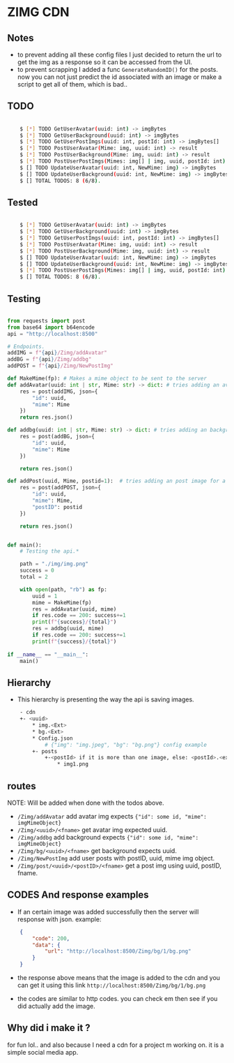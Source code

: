 # ZIMG CDN

## Notes

- to prevent adding all these config files I just decided to return the url to get the img as a response so it can be accessed from the UI.
- to prevent scrapping I added a func `GenerateRandomID()` for the posts. now you can not just predict the id associated with an image or make a script to get all of them, which is bad..


## TODO

```bash
	
	$ [*] TODO GetUserAvatar(uuid: int) -> imgBytes       
	$ [*] TODO GetUserBackground(uuid: int) -> imgBytes
	$ [*] TODO GetUserPostImgs(uuid: int, postId: int) -> imgBytes[]         
	$ [*] TODO PostUserAvatar(Mime: img, uuid: int) -> result          
	$ [*] TODO PostUserBackground(Mime: img, uuid: int) -> result
	$ [*] TODO PostUserPostImgs(Mimes: img[] | img, uuid, postId: int) -> result
	$ [] TODO UpdateUserAvatar(uuid: int, NewMime: img) -> imgBytes         
	$ [] TODO UpdateUserBackground(uuid: int, NewMime: img) -> imgBytes             
	$ [] TOTAL TODOS: 8 (6/8). 

```
## Tested

```bash
	
	$ [*] TODO GetUserAvatar(uuid: int) -> imgBytes           
	$ [*] TODO GetUserBackground(uuid: int) -> imgBytes          
	$ [*] TODO GetUserPostImgs(uuid: int, postId: int) -> imgBytes[]         
	$ [*] TODO PostUserAvatar(Mime: img, uuid: int) -> result          
	$ [*] TODO PostUserBackground(Mime: img, uuid: int) -> result
	$ [] TODO UpdateUserAvatar(uuid: int, NewMime: img) -> imgBytes         
	$ [] TODO UpdateUserBackground(uuid: int, NewMime: img) -> imgBytes             
	$ [*] TODO PostUserPostImgs(Mimes: img[] | img, uuid, postId: int) -> result
	$ [] TOTAL TODOS: 8 (6/8). 

```

## Testing

```python

from requests import post
from base64 import b64encode
api = "http://localhost:8500"

# Endpoints.
addIMG = f"{api}/Zimg/addAvatar"
addBG = f"{api}/Zimg/addbg"
addPOST = f"{api}/Zimg/NewPostImg"

def MakeMime(fp): # Makes a mime object to be sent to the server
def addAvatar(uuid: int | str, Mime: str) -> dict: # tries adding an avatar image for a user.
    res = post(addIMG, json={
        "id": uuid,
        "mime": Mime
    })
    return res.json()

def addbg(uuid: int | str, Mime: str) -> dict: # tries adding an background image for a user.
    res = post(addBG, json={
        "id": uuid,
        "mime": Mime
    })

    return res.json()

def addPost(uuid, Mime, postid=1):  # tries adding an post image for a user.
    res = post(addPOST, json={
        "id": uuid,
        "mime": Mime,
        "postID": postid
    })

    return res.json()


def main():
	# Testing the api.*

    path = "./img/img.png"
    success = 0
    total = 2

    with open(path, "rb") as fp:
        uuid = 1
        mime = MakeMime(fp)
        res = addAvatar(uuid, mime)
        if res.code == 200: success+=1
        print(f"{success}/{total}")
        res = addbg(uuid, mime)
        if res.code == 200: success+=1
        print(f"{success}/{total}")
             
if __name__ == "__main__":
    main()

```

## Hierarchy

- This hierarchy is presenting the way the api is saving images.

```bash
    - cdn
	+- <uuid>
	    * img.<Ext>
	    * bg.<Ext>
	    * Config.json
	    	# {"img": "img.jpeg", "bg": "bg.png"} config example
	    +- posts
			+-<postId> if it is more than one image, else: <postId>.<ext>
				* img1.png

```

## routes

NOTE: Will be added when done with the todos above.

- `/Zimg/addAvatar` add avatar img expects `{"id": some id, "mime": imgMimeObject}`
- `/Zimg/<uuid>/<fname>` get avatar img expected uuid.
- `/Zimg/addbg` add background expects `{"id": some id, "mime": imgMimeObject}`
- `/Zimg/bg/<uuid>/<fname>`	get background expects uuid.
- `/Zimg/NewPostImg` add user posts with postID, uuid, mime img object.
- `/Zimg/post/<uuid>/<postID>/<fname>` get a post img using uuid, postID, fname.


## CODES And response examples


- If an certain image was added successfully then the server will response with json. example:

```json
	{
		"code": 200, 
		"data": {
			"url": "http://localhost:8500/Zimg/bg/1/bg.png"
		}
	}
```

- the response above means that the image is added to the cdn and you can get it using this link `http://localhost:8500/Zimg/bg/1/bg.png`

- the codes are similar to http codes. you can check em then see if you did actually add the image.

## Why did i make it ?

for fun lol..
and also because I need a cdn for a project m working on. it is a simple social media app.